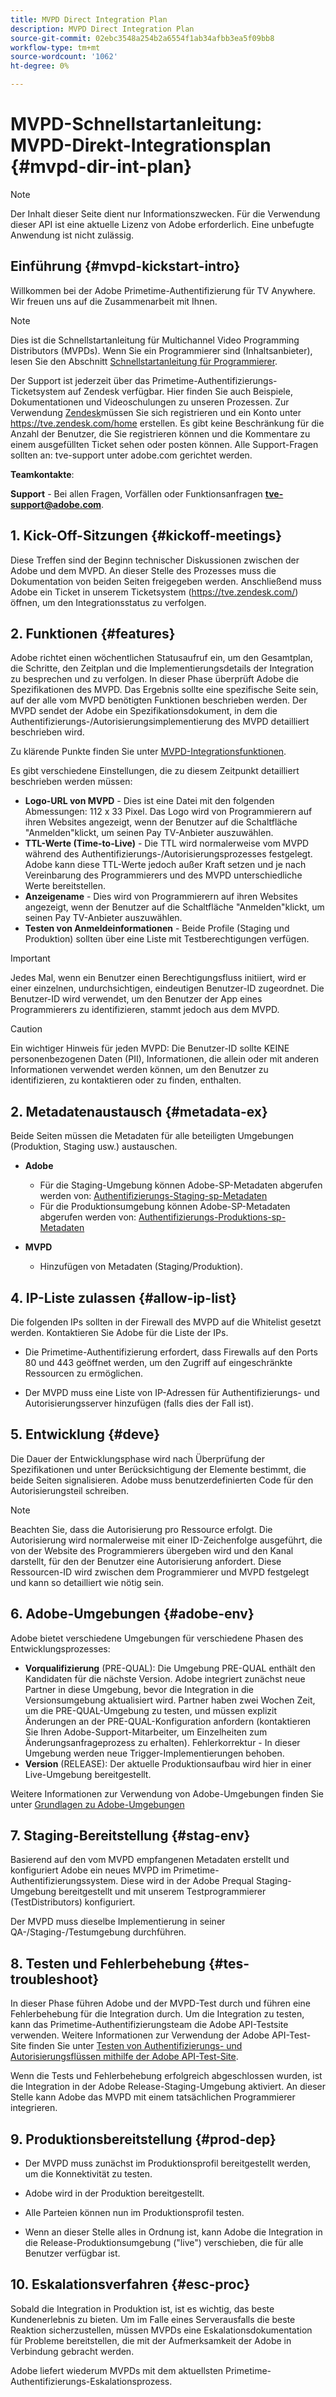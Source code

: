 ```yaml
---
title: MVPD Direct Integration Plan
description: MVPD Direct Integration Plan
source-git-commit: 02ebc3548a254b2a6554f1ab34afbb3ea5f09bb8
workflow-type: tm+mt
source-wordcount: '1062'
ht-degree: 0%

---
```


# MVPD-Schnellstartanleitung: MVPD-Direkt-Integrationsplan {#mvpd-dir-int-plan}

>[!NOTE]
>
>Der Inhalt dieser Seite dient nur Informationszwecken. Für die Verwendung dieser API ist eine aktuelle Lizenz von Adobe erforderlich. Eine unbefugte Anwendung ist nicht zulässig.

## Einführung {#mvpd-kickstart-intro}

Willkommen bei der Adobe Primetime-Authentifizierung für TV Anywhere.  Wir freuen uns auf die Zusammenarbeit mit Ihnen.

>[!NOTE]
>
>Dies ist die Schnellstartanleitung für Multichannel Video Programming Distributors (MVPDs). Wenn Sie ein Programmierer sind (Inhaltsanbieter), lesen Sie den Abschnitt [Schnellstartanleitung für Programmierer](/help/authentication/programmer-kickstart-guide.md).

Der Support ist jederzeit über das Primetime-Authentifizierungs-Ticketsystem auf Zendesk verfügbar. Hier finden Sie auch Beispiele, Dokumentationen und Videoschulungen zu unseren Prozessen. Zur Verwendung [Zendesk](https://adobeprimetime.zendesk.com/)müssen Sie sich registrieren und ein Konto unter https://tve.zendesk.com/home erstellen. Es gibt keine Beschränkung für die Anzahl der Benutzer, die Sie registrieren können und die Kommentare zu einem ausgefüllten Ticket sehen oder posten können. Alle Support-Fragen sollten an: tve-support unter adobe.com gerichtet werden.

**Teamkontakte**:

**Support** - Bei allen Fragen, Vorfällen oder Funktionsanfragen **tve-support@adobe.com**.

## 1. Kick-Off-Sitzungen {#kickoff-meetings}

Diese Treffen sind der Beginn technischer Diskussionen zwischen der Adobe und dem MVPD. An dieser Stelle des Prozesses muss die Dokumentation von beiden Seiten freigegeben werden. Anschließend muss Adobe ein Ticket in unserem Ticketsystem (https://tve.zendesk.com/) öffnen, um den Integrationsstatus zu verfolgen.

## 2. Funktionen {#features}

Adobe richtet einen wöchentlichen Statusaufruf ein, um den Gesamtplan, die Schritte, den Zeitplan und die Implementierungsdetails der Integration zu besprechen und zu verfolgen. In dieser Phase überprüft Adobe die Spezifikationen des MVPD. Das Ergebnis sollte eine spezifische Seite sein, auf der alle vom MVPD benötigten Funktionen beschrieben werden. Der MVPD sendet der Adobe ein Spezifikationsdokument, in dem die Authentifizierungs-/Autorisierungsimplementierung des MVPD detailliert beschrieben wird.

Zu klärende Punkte finden Sie unter [MVPD-Integrationsfunktionen](/help/authentication/mvpd-integr-features.md).

Es gibt verschiedene Einstellungen, die zu diesem Zeitpunkt detailliert beschrieben werden müssen:

* **Logo-URL von MVPD** - Dies ist eine Datei mit den folgenden Abmessungen: 112 x 33 Pixel. Das Logo wird von Programmierern auf ihren Websites angezeigt, wenn der Benutzer auf die Schaltfläche &quot;Anmelden&quot;klickt, um seinen Pay TV-Anbieter auszuwählen.
* **TTL-Werte (Time-to-Live)** - Die TTL wird normalerweise vom MVPD während des Authentifizierungs-/Autorisierungsprozesses festgelegt. Adobe kann diese TTL-Werte jedoch außer Kraft setzen und je nach Vereinbarung des Programmierers und des MVPD unterschiedliche Werte bereitstellen.
* **Anzeigename** - Dies wird von Programmierern auf ihren Websites angezeigt, wenn der Benutzer auf die Schaltfläche &quot;Anmelden&quot;klickt, um seinen Pay TV-Anbieter auszuwählen.
* **Testen von Anmeldeinformationen** - Beide Profile (Staging und Produktion) sollten über eine Liste mit Testberechtigungen verfügen.

>[!IMPORTANT]
>
>Jedes Mal, wenn ein Benutzer einen Berechtigungsfluss initiiert, wird er einer einzelnen, undurchsichtigen, eindeutigen Benutzer-ID zugeordnet.  Die Benutzer-ID wird verwendet, um den Benutzer der App eines Programmierers zu identifizieren, stammt jedoch aus dem MVPD.

>[!CAUTION]
>
>Ein wichtiger Hinweis für jeden MVPD: Die Benutzer-ID sollte KEINE personenbezogenen Daten (PII), Informationen, die allein oder mit anderen Informationen verwendet werden können, um den Benutzer zu identifizieren, zu kontaktieren oder zu finden, enthalten.

## 2. Metadatenaustausch {#metadata-ex}

Beide Seiten müssen die Metadaten für alle beteiligten Umgebungen (Produktion, Staging usw.) austauschen.

* **Adobe**
   * Für die Staging-Umgebung können Adobe-SP-Metadaten abgerufen werden von: [Authentifizierungs-Staging-sp-Metadaten](https://sp.auth-staging.adobe.com/sp/metadata)
   * Für die Produktionsumgebung können Adobe-SP-Metadaten abgerufen werden von: [Authentifizierungs-Produktions-sp-Metadaten](https://sp.auth.adobe.com/sp/metadata)

* **MVPD**
   * Hinzufügen von Metadaten (Staging/Produktion).

## 4. IP-Liste zulassen {#allow-ip-list}

Die folgenden IPs sollten in der Firewall des MVPD auf die Whitelist gesetzt werden. Kontaktieren Sie Adobe für die Liste der IPs.

* Die Primetime-Authentifizierung erfordert, dass Firewalls auf den Ports 80 und 443 geöffnet werden, um den Zugriff auf eingeschränkte Ressourcen zu ermöglichen.

* Der MVPD muss eine Liste von IP-Adressen für Authentifizierungs- und Autorisierungsserver hinzufügen (falls dies der Fall ist).

## 5. Entwicklung {#deve}

Die Dauer der Entwicklungsphase wird nach Überprüfung der Spezifikationen und unter Berücksichtigung der Elemente bestimmt, die beide Seiten signalisieren. Adobe muss benutzerdefinierten Code für den Autorisierungsteil schreiben.

>[!NOTE]
>
>Beachten Sie, dass die Autorisierung pro Ressource erfolgt. Die Autorisierung wird normalerweise mit einer ID-Zeichenfolge ausgeführt, die von der Website des Programmierers übergeben wird und den Kanal darstellt, für den der Benutzer eine Autorisierung anfordert. Diese Ressourcen-ID wird zwischen dem Programmierer und MVPD festgelegt und kann so detailliert wie nötig sein.

## 6. Adobe-Umgebungen {#adobe-env}

Adobe bietet verschiedene Umgebungen für verschiedene Phasen des Entwicklungsprozesses:

* **Vorqualifizierung** (PRE-QUAL): Die Umgebung PRE-QUAL enthält den Kandidaten für die nächste Version. Adobe integriert zunächst neue Partner in diese Umgebung, bevor die Integration in die Versionsumgebung aktualisiert wird. Partner haben zwei Wochen Zeit, um die PRE-QUAL-Umgebung zu testen, und müssen explizit Änderungen an der PRE-QUAL-Konfiguration anfordern (kontaktieren Sie Ihren Adobe-Support-Mitarbeiter, um Einzelheiten zum Änderungsanfrageprozess zu erhalten). Fehlerkorrektur - In dieser Umgebung werden neue Trigger-Implementierungen behoben.
* **Version** (RELEASE): Der aktuelle Produktionsaufbau wird hier in einer Live-Umgebung bereitgestellt.

Weitere Informationen zur Verwendung von Adobe-Umgebungen finden Sie unter [Grundlagen zu Adobe-Umgebungen](/help/authentication/understanding-the-adobe-environments.md)

## 7. Staging-Bereitstellung {#stag-env}

Basierend auf den vom MVPD empfangenen Metadaten erstellt und konfiguriert Adobe ein neues MVPD im Primetime-Authentifizierungssystem. Diese wird in der Adobe Prequal Staging-Umgebung bereitgestellt und mit unserem Testprogrammierer (TestDistributors) konfiguriert.

Der MVPD muss dieselbe Implementierung in seiner QA-/Staging-/Testumgebung durchführen.

## 8. Testen und Fehlerbehebung {#tes-troubleshoot}

In dieser Phase führen Adobe und der MVPD-Test durch und führen eine Fehlerbehebung für die Integration durch. Um die Integration zu testen, kann das Primetime-Authentifizierungsteam die Adobe API-Testsite verwenden. Weitere Informationen zur Verwendung der Adobe API-Test-Site finden Sie unter [Testen von Authentifizierungs- und Autorisierungsflüssen mithilfe der Adobe API-Test-Site](/help/authentication/test-authn-authz-flows-using-adobes-api-test-site.md).

Wenn die Tests und Fehlerbehebung erfolgreich abgeschlossen wurden, ist die Integration in der Adobe Release-Staging-Umgebung aktiviert. An dieser Stelle kann Adobe das MVPD mit einem tatsächlichen Programmierer integrieren.

## 9. Produktionsbereitstellung {#prod-dep}

* Der MVPD muss zunächst im Produktionsprofil bereitgestellt werden, um die Konnektivität zu testen.

* Adobe wird in der Produktion bereitgestellt.

* Alle Parteien können nun im Produktionsprofil testen.

* Wenn an dieser Stelle alles in Ordnung ist, kann Adobe die Integration in die Release-Produktionsumgebung (&quot;live&quot;) verschieben, die für alle Benutzer verfügbar ist.

## 10. Eskalationsverfahren {#esc-proc}

Sobald die Integration in Produktion ist, ist es wichtig, das beste Kundenerlebnis zu bieten. Um im Falle eines Serverausfalls die beste Reaktion sicherzustellen, müssen MVPDs eine Eskalationsdokumentation für Probleme bereitstellen, die mit der Aufmerksamkeit der Adobe in Verbindung gebracht werden.

Adobe liefert wiederum MVPDs mit dem aktuellsten Primetime-Authentifizierungs-Eskalationsprozess.


<!--- [!RELATEDINFORMATION]
>
>* [Programmer Kickstart Guide](/help/authentication/programmer-kickstart-guide.md)
>* [MVPD Integration Guide](/help/authentication/mvpd-integr-features.md)
-->
